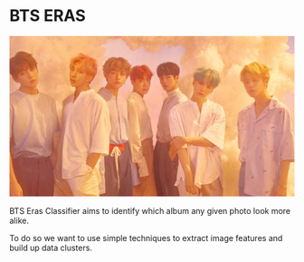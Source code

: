 # BTS ERAS

![alt text](https://github.com/LiviaCavalcanti/BTSErasClassifier/blob/master/bts-love-yourself.jpg "love yourself: her")

BTS Eras Classifier aims to identify which album any given photo look more alike. 

To do so we want to use simple techniques to extract image features and build up data clusters.

